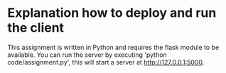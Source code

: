 # Explanation how to deploy and run the client

This assignment is written in Python and requires the flask module to be available.
You can run the server by executing 'python code/assignment.py', this will start a server at http://127.0.0.1:5000.

